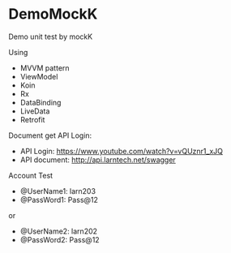 # DemoMockK
Demo unit test by mockK

Using
- MVVM pattern
- ViewModel
- Koin
- Rx
- DataBinding
- LiveData
- Retrofit

Document get API Login:
- API Login: https://www.youtube.com/watch?v=vQUznr1_xJQ
- API document: http://api.larntech.net/swagger

Account Test
 * @UserName1: larn203
 * @PassWord1: Pass@12
 
 or
 
 * @UserName2: larn202
 * @PassWord2: Pass@12
